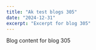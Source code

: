 ```yaml
---
title: "Ak test blogs 305"
date: "2024-12-31"
excerpt: "Excerpt for blog 305"
---
```


Blog content for blog 305